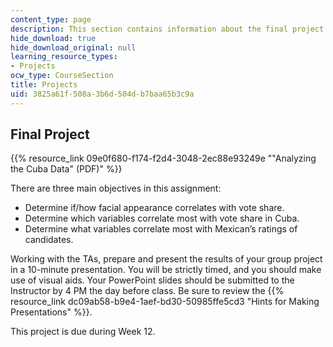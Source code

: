 ```yaml
---
content_type: page
description: This section contains information about the final project.
hide_download: true
hide_download_original: null
learning_resource_types:
- Projects
ocw_type: CourseSection
title: Projects
uid: 3825a61f-508a-3b6d-504d-b7baa65b3c9a
---
```


Final Project 
--------------

{{% resource_link 09e0f680-f174-f2d4-3048-2ec88e93249e "\"Analyzing the Cuba Data\" (PDF)" %}}

There are three main objectives in this assignment:

*   Determine if/how facial appearance correlates with vote share.
*   Determine which variables correlate most with vote share in Cuba.
*   Determine what variables correlate most with Mexican’s ratings of candidates.

Working with the TAs, prepare and present the results of your group project in a 10-minute presentation. You will be strictly timed, and you should make use of visual aids. Your PowerPoint slides should be submitted to the Instructor by 4 PM the day before class. Be sure to review the {{% resource_link dc09ab58-b9e4-1aef-bd30-50985ffe5cd3 "Hints for Making Presentations" %}}.

This project is due during Week 12.
